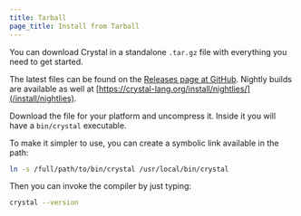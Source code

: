 ```yaml
---
title: Tarball
page_title: Install from Tarball
---
```


You can download Crystal in a standalone `.tar.gz` file with everything you need to get started.

The latest files can be found on the [Releases page at GitHub](https://github.com/crystal-lang/crystal/releases). Nightly builds are available as well at [https://crystal-lang.org/install/nightlies/](/install/nightlies).

Download the file for your platform and uncompress it. Inside it you will have a `bin/crystal` executable.

To make it simpler to use, you can create a symbolic link available in the path:

```bash
ln -s /full/path/to/bin/crystal /usr/local/bin/crystal
```

Then you can invoke the compiler by just typing:

```bash
crystal --version
```
